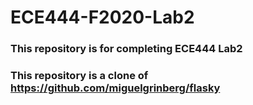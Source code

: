 # ECE444-F2020-Lab2
### This repository is for completing ECE444 Lab2
### This repository is a clone of https://github.com/miguelgrinberg/flasky
